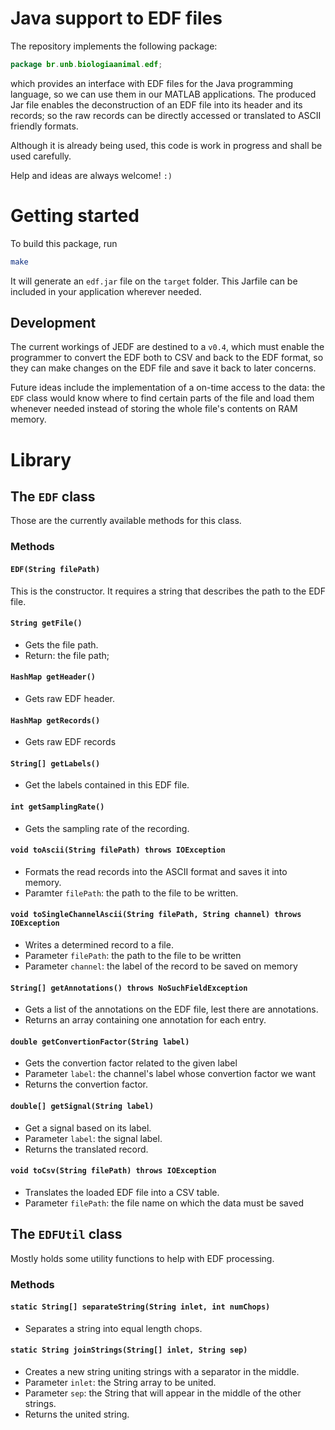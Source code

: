 # Java support to EDF files

The repository implements the following package:

``` java
package br.unb.biologiaanimal.edf;
```

which provides an interface with EDF files for the Java programming language, so we can use them in our MATLAB applications. The produced Jar file enables the deconstruction of an EDF file into its header and its records; so the raw records can be directly accessed or translated to ASCII friendly formats.

Although it is already being used, this code is work in progress and shall be used carefully.

Help and ideas are always welcome! `:)`

# Getting started

To build this package, run

``` sh
make
```

It will generate an `edf.jar` file on the `target` folder. This Jarfile can be included in your application wherever needed.

## Development ##

The current workings of JEDF are destined to a `v0.4`, which must enable the programmer to convert the EDF both to CSV and back to the EDF format, so they can make changes on the EDF file and save it back to later concerns.

Future ideas include the implementation of a on-time access to the data: the `EDF` class would know where to find certain parts of the file and load them whenever needed instead of storing the whole file's contents on RAM memory.

# Library

## The `EDF` class ##

Those are the currently available methods for this class.

### Methods ###

#### `EDF(String filePath)` ####

This is the constructor. It requires a string that describes the path to the EDF file.

#### `String getFile()` ####

- Gets the file path.
- Return: the file path;

#### `HashMap getHeader()` ####

- Gets raw EDF header.

#### `HashMap getRecords()` ####

- Gets raw EDF records

#### `String[] getLabels()` ####

- Get the labels contained in this EDF file.

#### `int getSamplingRate()` ####

- Gets the sampling rate of the recording.


#### `void toAscii(String filePath) throws IOException` ####

- Formats the read records into the ASCII format and saves it into memory.
- Paramter `filePath`: the path to the file to be written.

#### `void toSingleChannelAscii(String filePath, String channel) throws IOException` ####

* Writes a determined record to a file.
* Parameter `filePath`: the path to the file to be written
* Parameter `channel`: the label of the record to be saved on memory


#### `String[] getAnnotations() throws NoSuchFieldException` ####

* Gets a list of the annotations on the EDF file, lest there are annotations.
* Returns an array containing one annotation for each entry.

#### `double getConvertionFactor(String label)` ####

* Gets the convertion factor related to the given label
* Parameter `label`: the channel's label whose convertion factor we want
* Returns the convertion factor.

#### `double[] getSignal(String label)` ####

* Get a signal based on its label.
* Parameter `label`: the signal label.
* Returns the translated record.

#### `void toCsv(String filePath) throws IOException` ####

* Translates the loaded EDF file into a CSV table.
* Parameter `filePath`: the file name on which the data must be saved

## The `EDFUtil` class

Mostly holds some utility functions to help with EDF processing.

### Methods

#### `static String[] separateString(String inlet, int numChops)`

* Separates a string into equal length chops.

#### `static String joinStrings(String[] inlet, String sep)` ####

* Creates a new string uniting strings with a separator in the middle.
* Parameter `inlet`: the String array to be united.
* Parameter `sep`: the String that will appear in the middle of the other strings.
* Returns the united string.
